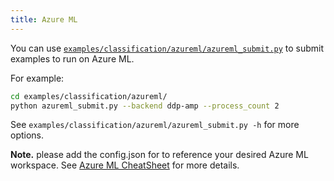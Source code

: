 ```yaml
---
title: Azure ML
---
```


You can use [`examples/classification/azureml/azureml_submit.py`](https://github.com/microsoft/PyMarlin/blob/main/examples/classification/azureml/azureml_submit.py)
to submit examples to run on Azure ML.

For example:

```bash
cd examples/classification/azureml/
python azureml_submit.py --backend ddp-amp --process_count 2
```

See `examples/classification/azureml/azureml_submit.py -h` for more options.

**Note.** please add the config.json for to reference your desired Azure ML workspace. See [Azure ML CheatSheet](https://aka.ms/aml/cheatsheet) for more details.

